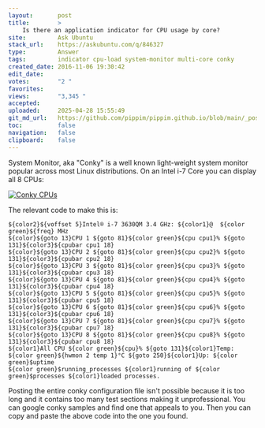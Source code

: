 ```yaml
---
layout:       post
title:        >
    Is there an application indicator for CPU usage by core?
site:         Ask Ubuntu
stack_url:    https://askubuntu.com/q/846327
type:         Answer
tags:         indicator cpu-load system-monitor multi-core conky
created_date: 2016-11-06 19:30:42
edit_date:    
votes:        "2 "
favorites:    
views:        "3,345 "
accepted:     
uploaded:     2025-04-28 15:55:49
git_md_url:   https://github.com/pippim/pippim.github.io/blob/main/_posts/2016/2016-11-06-Is-there-an-application-indicator-for-CPU-usage-by-core_.md
toc:          false
navigation:   false
clipboard:    false
---
```


System Monitor, aka "Conky" is a well known light-weight system monitor popular across most Linux distributions. On an Intel i-7 Core you can display all 8 CPUs:

[![Conky CPUs][1]][1]

The relevant code to make this is:

``` 
${color2}${voffset 5}Intel® i-7 3630QM 3.4 GHz: ${color1}@  ${color green}${freq} MHz   
${color}${goto 13}CPU 1 ${goto 81}${color green}${cpu cpu1}% ${goto 131}${color3}${cpubar cpu1 18}
${color}${goto 13}CPU 2 ${goto 81}${color green}${cpu cpu2}% ${goto 131}${color3}${cpubar cpu2 18}
${color}${goto 13}CPU 3 ${goto 81}${color green}${cpu cpu3}% ${goto 131}${color3}${cpubar cpu3 18}
${color}${goto 13}CPU 4 ${goto 81}${color green}${cpu cpu4}% ${goto 131}${color3}${cpubar cpu4 18}
${color}${goto 13}CPU 5 ${goto 81}${color green}${cpu cpu5}% ${goto 131}${color3}${cpubar cpu5 18}
${color}${goto 13}CPU 6 ${goto 81}${color green}${cpu cpu6}% ${goto 131}${color3}${cpubar cpu6 18}
${color}${goto 13}CPU 7 ${goto 81}${color green}${cpu cpu7}% ${goto 131}${color3}${cpubar cpu7 18}
${color}${goto 13}CPU 8 ${goto 81}${color green}${cpu cpu8}% ${goto 131}${color3}${cpubar cpu8 18}
${color1}All CPU ${color green}${cpu}% ${goto 131}${color1}Temp: ${color green}${hwmon 2 temp 1}°C ${goto 250}${color1}Up: ${color green}$uptime
${color green}$running_processes ${color1}running of ${color green}$processes ${color1}loaded processes.
```

  [1]: https://pippim.github.io/assets/img/posts/2016/eH0Ku.png

Posting the entire conky configuration file isn't possible because it is too long and it contains too many test sections making it unprofessional. You can google conky samples and find one that appeals to you. Then you can copy and paste the above code into the one you found.
